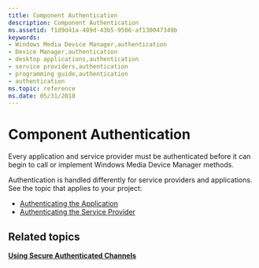 ```yaml
---
title: Component Authentication
description: Component Authentication
ms.assetid: f1d9d41a-409d-43b5-9506-af130047349b
keywords:
- Windows Media Device Manager,authentication
- Device Manager,authentication
- desktop applications,authentication
- service providers,authentication
- programming guide,authentication
- authentication
ms.topic: reference
ms.date: 05/31/2018
---
```


# Component Authentication

Every application and service provider must be authenticated before it can begin to call or implement Windows Media Device Manager methods.

Authentication is handled differently for service providers and applications. See the topic that applies to your project:

-   [Authenticating the Application](authenticating-the-application.md)
-   [Authenticating the Service Provider](authenticating-the-service-provider.md)

## Related topics

<dl> <dt>

[**Using Secure Authenticated Channels**](using-secure-authenticated-channels.md)
</dt> </dl>

 

 




